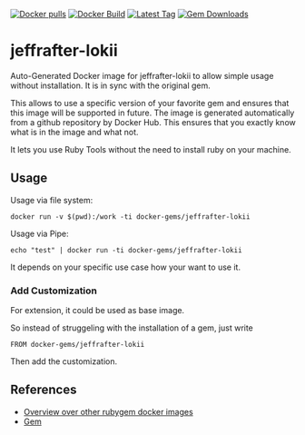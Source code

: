 [![Docker pulls](https://img.shields.io/docker/pulls/rubygem/jeffrafter-lokii.svg)](https://hub.docker.com/r/rubygem/jeffrafter-lokii/)
[![Docker Build](https://img.shields.io/docker/automated/rubygem/jeffrafter-lokii.svg)](https://hub.docker.com/r/rubygem/jeffrafter-lokii/)
[![Latest Tag](https://img.shields.io/github/tag/docker-rubygem/jeffrafter-lokii.svg)](https://hub.docker.com/r/rubygem/jeffrafter-lokii/)
[![Gem Downloads](https://img.shields.io/gem/dt/jeffrafter-lokii.svg)](https://rubygems.org/gems/jeffrafter-lokii/)
# jeffrafter-lokii

Auto-Generated Docker image for jeffrafter-lokii to allow simple usage without installation.
It is in sync with the original gem.

This allows to use a specific version of your favorite gem and ensures that this image will be supported in future.
The image is generated automatically from a github repository by Docker Hub.
This ensures that you exactly know what is in the image and what not.

It lets you use Ruby Tools without the need to install ruby on your machine.

## Usage

Usage via file system:

`docker run -v $(pwd):/work -ti docker-gems/jeffrafter-lokii`

Usage via Pipe:

`echo "test" | docker run -ti docker-gems/jeffrafter-lokii`

It depends on your specific use case how your want to use it.

### Add Customization

For extension, it could be used as base image.

So instead of struggeling with the installation of a gem, just write

`FROM docker-gems/jeffrafter-lokii`

Then add the customization.

## References

 - [Overview over other rubygem docker images](https://github.com/thinkbot/docker-rubygem)
 - [Gem](https://rubygems.org/gems/jeffrafter-lokii/)

